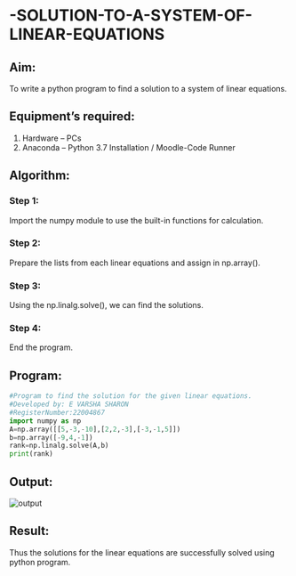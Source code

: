 # -SOLUTION-TO-A-SYSTEM-OF-LINEAR-EQUATIONS
## Aim:
To write a python program to find a solution to a system of linear equations.
## Equipment’s required:
1. 	Hardware – PCs
2. 	Anaconda – Python 3.7 Installation / Moodle-Code Runner
## Algorithm:
### Step 1: 
Import the numpy module to use the built-in functions for calculation.
### Step 2: 
Prepare the lists from each linear equations and assign in np.array().
### Step 3: 
Using the np.linalg.solve(), we can find the solutions.
### Step 4: 
End the program.
## Program:

```python
#Program to find the solution for the given linear equations.
#Developed by: E VARSHA SHARON
#RegisterNumber:22004867
import numpy as np
A=np.array([[5,-3,-10],[2,2,-3],[-3,-1,5]])
b=np.array([-9,4,-1])
rank=np.linalg.solve(A,b)
print(rank)
```
## Output:
![output](linear.png)
## Result: 
Thus the solutions for the linear equations are successfully solved using python program.
